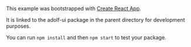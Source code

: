 This example was bootstrapped with [Create React App](https://github.com/facebook/create-react-app).

It is linked to the adolf-ui package in the parent directory for development purposes.

You can run `npm install` and then `npm start` to test your package.

